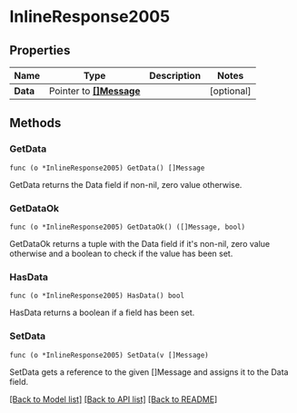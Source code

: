 # InlineResponse2005

## Properties

Name | Type | Description | Notes
------------ | ------------- | ------------- | -------------
**Data** | Pointer to [**[]Message**](Message.md) |  | [optional] 

## Methods

### GetData

`func (o *InlineResponse2005) GetData() []Message`

GetData returns the Data field if non-nil, zero value otherwise.

### GetDataOk

`func (o *InlineResponse2005) GetDataOk() ([]Message, bool)`

GetDataOk returns a tuple with the Data field if it's non-nil, zero value otherwise
and a boolean to check if the value has been set.

### HasData

`func (o *InlineResponse2005) HasData() bool`

HasData returns a boolean if a field has been set.

### SetData

`func (o *InlineResponse2005) SetData(v []Message)`

SetData gets a reference to the given []Message and assigns it to the Data field.


[[Back to Model list]](../README.md#documentation-for-models) [[Back to API list]](../README.md#documentation-for-api-endpoints) [[Back to README]](../README.md)


